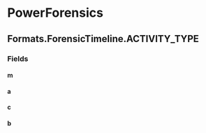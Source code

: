 ﻿# PowerForensics


## Formats.ForensicTimeline.ACTIVITY_TYPE

### Fields

#### m

#### a

#### c

#### b

